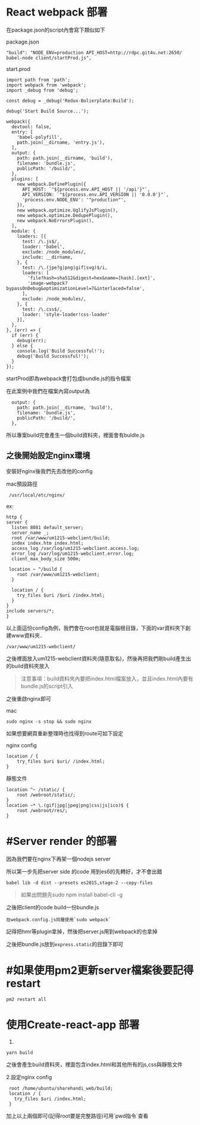 # React webpack 部署

在package.json的script內會寫下類似如下

package.json

```
"build": "NODE_ENV=production API_HOST=http://rdpc.git4u.net:2650/ babel-node client/startProd.js",
```

start.prod

    import path from 'path';
    import webpack from 'webpack';
    import _debug from 'debug';

    const debug = _debug('Redux-Bolierplate:Build');

    debug('Start Build Source...');

    webpack({
      devtool: false,
      entry: [
        'babel-polyfill',
        path.join(__dirname, 'entry.js'),
      ],
      output: {
        path: path.join(__dirname, 'build'),
        filename: 'bundle.js',
        publicPath: '/build/',
      },
      plugins: [
        new webpack.DefinePlugin({
          API_HOST: `"${process.env.API_HOST || '/api'}"`,
          API_VERSION: `"${process.env.API_VERSION || '0.0.0'}"`,
          'process.env.NODE_ENV': '"production"',
        }),
        new webpack.optimize.UglifyJsPlugin(),
        new webpack.optimize.DedupePlugin(),
        new webpack.NoErrorsPlugin(),
      ],
      module: {
        loaders: [{
          test: /\.js$/,
          loader: 'babel',
          exclude: /node_modules/,
          include: __dirname,
        }, {
          test: /\.(jpe?g|png|gif|svg)$/i,
          loaders: [
            'file?hash=sha512&digest=hex&name=[hash].[ext]',
            'image-webpack?bypassOnDebug&optimizationLevel=7&interlaced=false',
          ],
          exclude: /node_modules/,
        }, {
          test: /\.css$/,
          loader: 'style-loader!css-loader'
        }],
      },
    }, (err) => {
      if (err) {
        debug(err);
      } else {
        console.log('Build Successful!');
        debug('Build Successful!');
      }
    });

startProd即為webpack會打包成bundle.js的指令檔案

在此案例中我們在檔案內寫output為

```
  output: {
    path: path.join(__dirname, 'build'),
    filename: 'bundle.js',
    publicPath: '/build/',
  },
```

所以專案build完會產生一個build資料夾，裡面會有buldle.js

## 之後開始設定nginx環境

安裝好nginx後我們先去改他的config

mac預設路徑

```
 /usr/local/etc/nginx/
```

ex:

```
http {
server {
  listen 8081 default_server;
  server_name _;
  root /var/www/um1215-webclient/build;
  index index.htm index.html;
  access_log /var/log/um1215-webclient.access.log;
  error_log /var/log/um1215-webclient.error.log;
  client_max_body_size 500m;

 location ~ ^/build {
    root /var/www/um1215-webclient;
  }

  location / {
    try_files $uri /$uri /index.html;
  }
}
include servers/*;
}
```

以上面這份config為例，我們會在root也就是電腦根目錄，下面的var資料夾下創建www資料夾．

```
/var/www/um1215-webclient/
```

之後裡面放入um1215-webclient資料夾\(隨意取名\)，然後再把我們剛build產生出的build資料夾放入

> 注意事項：build資料夾內要把index.html檔案放入，並且index.html內要有bundle.js的script引入

之後重啟nginx即可

mac

```
sudo nginx -s stop && sudo nginx
```

如果想要網頁重新整理時也找得到route可如下設定

nginx config

```
location / {
    try_files $uri $uri/ /index.html;
}
```

靜態文件

```
location ^~ /static/ {
    root /webroot/static/;
}
location ~* \.(gif|jpg|jpeg|png|css|js|ico)$ {
    root /webroot/res/;
}
```

# \#Server render 的部署

因為我們要在nginx下再架一個nodejs server

所以第一步先把server side 的code 用到es6的先轉好，才不會出錯

`babel lib -d dist --presets es2015,stage-2 --copy-files`

> 如果出問題先sudo npm install babel-cli -g

之後把client的code build一份bundle.js

    在webpack.config.js同層使用`sudo webpack`

記得把hmr等plugin拿掉，然後把server.js用到webpack的也拿掉

之後把bundle.js放到`express.static`的目錄下即可

# \#如果使用pm2更新server檔案後要記得restart

```
pm2 restart all
```







# 使用Create-react-app 部署

1.

```
yarn build
```

之後會產生build資料夾，裡面包含index.html和其他所有的js,css與靜態文件

2.設定nginx config

```
 root /home/ubuntu/sharehandi_web/build;
 location / {
   try_files $uri /index.html;
 }
```

加上以上兩個即可\(記得root要是完整路徑\)可用\`pwd指令\`查看

